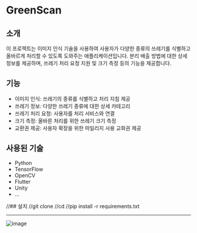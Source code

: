 # GreenScan

## 소개
이 프로젝트는 이미지 인식 기술을 사용하여 사용자가 다양한 종류의 쓰레기를 식별하고 올바르게 처리할 수 있도록 도와주는 애플리케이션입니다. 분리 배출 방법에 대한 상세 정보를 제공하며, 쓰레기 처리 요청 지원 및 크기 측정 등의 기능을 제공합니다.

## 기능
- 이미지 인식: 쓰레기의 종류를 식별하고 처리 지침 제공
- 쓰레기 정보: 다양한 쓰레기 종류에 대한 상세 카테고리
- 쓰레기 처리 요청: 사용자를 처리 서비스와 연결
- 크기 측정: 올바른 처리를 위한 쓰레기 크기 측정
- 교환권 제공: 사용자 확장을 위한 마일리지 사용 교화권 제공

## 사용된 기술
- Python
- TensorFlow
- OpenCV
- Flutter
- Unity
- ...

//## 설치
//git clone <repository-url>
//cd <repository-directory>
//pip install -r requirements.txt

---
![image](https://github.com/yyujinjj/GreenScan/assets/142713364/55dcbd28-c219-48e6-960c-9fb4af369ac0)
